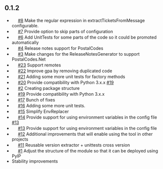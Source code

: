 ## 0.1.2 ##

* <img src="http://www.ic.gc.ca/app/opic-cipo/trdmrks/srch/imageLoader?appNum=1366861&extension=" width=16 height=16></img> [#8](https://github.com/Cimpress-MCP/JustReleaseNotes/issues/8) Make the regular expression in extractTicketsFromMessage configurable.
* <img src="http://www.ic.gc.ca/app/opic-cipo/trdmrks/srch/imageLoader?appNum=1366861&extension=" width=16 height=16></img> [#7](https://github.com/Cimpress-MCP/JustReleaseNotes/issues/7) Provide option to skip parts of configuration
* <img src="http://www.ic.gc.ca/app/opic-cipo/trdmrks/srch/imageLoader?appNum=1366861&extension=" width=16 height=16></img> [#6](https://github.com/Cimpress-MCP/JustReleaseNotes/issues/6) Add UnitTests for some parts of the code so it could be promoted automatically
* <img src="https://addons.cdn.mozilla.net/user-media/addon_icons/603/603460-64.png?modified=1428920625" width=16 height=16></img> [#4](https://github.com/Cimpress-MCP/JustReleaseNotes/pull/4) Release notes support for PostalCodes
* <img src="http://www.ic.gc.ca/app/opic-cipo/trdmrks/srch/imageLoader?appNum=1366861&extension=" width=16 height=16></img> [#3](https://github.com/Cimpress-MCP/JustReleaseNotes/issues/3) Make changes for the ReleaseNotesGenerator to support PostalCodes.Net
* <img src="https://addons.cdn.mozilla.net/user-media/addon_icons/603/603460-64.png?modified=1428920625" width=16 height=16></img> [#23](https://github.com/Cimpress-MCP/JustReleaseNotes/pull/23) Support remotes
* <img src="https://addons.cdn.mozilla.net/user-media/addon_icons/603/603460-64.png?modified=1428920625" width=16 height=16></img> [#22](https://github.com/Cimpress-MCP/JustReleaseNotes/pull/22) Improve gpa by removing duplicated code
* <img src="https://addons.cdn.mozilla.net/user-media/addon_icons/603/603460-64.png?modified=1428920625" width=16 height=16></img> [#21](https://github.com/Cimpress-MCP/JustReleaseNotes/pull/21) Adding some more unit tests for factory methods
* <img src="https://addons.cdn.mozilla.net/user-media/addon_icons/603/603460-64.png?modified=1428920625" width=16 height=16></img> [#20](https://github.com/Cimpress-MCP/JustReleaseNotes/pull/20) Provide compatibility with Python 3.x.x [#19](https://github.com/Cimpress-MCP/JustReleaseNotes/issues/19)
* <img src="https://addons.cdn.mozilla.net/user-media/addon_icons/603/603460-64.png?modified=1428920625" width=16 height=16></img> [#2](https://github.com/Cimpress-MCP/JustReleaseNotes/pull/2) Creating package structure
* <img src="http://www.ic.gc.ca/app/opic-cipo/trdmrks/srch/imageLoader?appNum=1366861&extension=" width=16 height=16></img> [#19](https://github.com/Cimpress-MCP/JustReleaseNotes/issues/19) Provide compatibility with Python 3.x.x
* <img src="https://addons.cdn.mozilla.net/user-media/addon_icons/603/603460-64.png?modified=1428920625" width=16 height=16></img> [#17](https://github.com/Cimpress-MCP/JustReleaseNotes/pull/17) Bunch of fixes
* <img src="https://addons.cdn.mozilla.net/user-media/addon_icons/603/603460-64.png?modified=1428920625" width=16 height=16></img> [#16](https://github.com/Cimpress-MCP/JustReleaseNotes/pull/16) Adding some more unit tests. 
* <img src="https://addons.cdn.mozilla.net/user-media/addon_icons/603/603460-64.png?modified=1428920625" width=16 height=16></img> [#15](https://github.com/Cimpress-MCP/JustReleaseNotes/pull/15) Simplify EnvReplacer
* <img src="https://addons.cdn.mozilla.net/user-media/addon_icons/603/603460-64.png?modified=1428920625" width=16 height=16></img> [#14](https://github.com/Cimpress-MCP/JustReleaseNotes/pull/14) Provide support for using environment variables in the config file [#13](https://github.com/Cimpress-MCP/JustReleaseNotes/issues/13)
* <img src="http://www.ic.gc.ca/app/opic-cipo/trdmrks/srch/imageLoader?appNum=1366861&extension=" width=16 height=16></img> [#13](https://github.com/Cimpress-MCP/JustReleaseNotes/issues/13) Provide support for using environment variables in the config file
* <img src="https://addons.cdn.mozilla.net/user-media/addon_icons/603/603460-64.png?modified=1428920625" width=16 height=16></img> [#12](https://github.com/Cimpress-MCP/JustReleaseNotes/pull/12) Additional improvements that will enable using the tool in other projects
* <img src="https://addons.cdn.mozilla.net/user-media/addon_icons/603/603460-64.png?modified=1428920625" width=16 height=16></img> [#11](https://github.com/Cimpress-MCP/JustReleaseNotes/pull/11) Reusable version extractor + unittests cross version
* <img src="http://www.ic.gc.ca/app/opic-cipo/trdmrks/srch/imageLoader?appNum=1366861&extension=" width=16 height=16></img> [#1](https://github.com/Cimpress-MCP/JustReleaseNotes/issues/1) Adjust the structure of the module so that it can be deployed using PyIP
* Stability improvements

